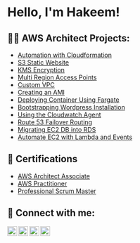 <h1>Hello, I'm Hakeem! </h1>
<h2>👨‍💻 AWS Architect Projects:</h2>

  - [Automation with Cloudformation](https://github.com/Hakman90/AutomationWithCloudformation/blob/main/README.md)
  - [S3 Static Website](https://github.com/Hakman90/S3StaticWebsite/blob/main/README.md)
  - [KMS Encryption](https://github.com/Hakman90/KMS-Custom-Encryption/blob/main/README.md)
  - [Multi Region Access Points](https://github.com/Hakman90/MultiRegionAccessPoints/blob/main/README.md)
  - [Custom VPC](https://github.com/Hakman90/CustomVPC/blob/main/README.md)
  - [Creating an AMI](https://github.com/)
  - [Deploying Container Using Fargate](https://github.com)
  - [Bootstrapping Wordpress Installation](https://github.com)
  - [Using the Cloudwatch Agent](https://github.com/)
  - [Route 53 Failover Routing](https://github.com/)
  - [Migrating EC2 DB into RDS](https://github.com)
  - [Automate EC2 with Lambda and Events](https://)
<h2>📄 Certifications</h2>
 
 - [AWS Architect Associate](https://www.credly.com/badges/55343b07-2696-41d6-9b12-87c5abd16040/public_url)
 - [AWS Practitioner](https://www.credly.com/badges/3c9def2c-003f-4532-98e6-66bf56203d88/public_url)
 - [Professional Scrum Master](https://www.credly.com/badges/9b0834fe-3ded-4d91-b254-54d1a6056ade/public_url)
<h2> 🤳 Connect with me:</h2>

[<img align="left" alt="JoshMadakor | YouTube" width="22px" src="https://cdn.jsdelivr.net/npm/simple-icons@v3/icons/youtube.svg" />][youtube]
[<img align="left" alt="JoshMadakor | Twitter" width="22px" src="https://cdn.jsdelivr.net/npm/simple-icons@v3/icons/twitter.svg" />][twitter]
[<img align="left" alt="JoshMadakor | LinkedIn" width="22px" src="https://cdn.jsdelivr.net/npm/simple-icons@v3/icons/linkedin.svg" />][linkedin]
[<img align="left" alt="JoshMadakor | Instagram" width="22px" src="https://cdn.jsdelivr.net/npm/simple-icons@v3/icons/instagram.svg" />][instagram]

[twitter]: https://twitter.com/Hakeem_Okomi
[youtube]: https://www.youtube.com/
[instagram]: https://www.instagram.com/hakeem_okomi/
[linkedin]: https://linkedin.com/in/hakeem-okomi-24088a140
<!--
**joshmadakor1/joshmadakor1** is a ✨ _special_ ✨ repository because its `README.md` (this file) appears on your GitHub profile.

Here are some ideas to get you started:

- 🔭 I’m currently working on ...
- 🌱 I’m currently learning ...
- 👯 I’m looking to collaborate on ...
- 🤔 I’m looking for help with ...
- 💬 Ask me about ...
- 📫 How to reach me: ...
- 😄 Pronouns: ...
- ⚡ Fun fact: ...
-->
